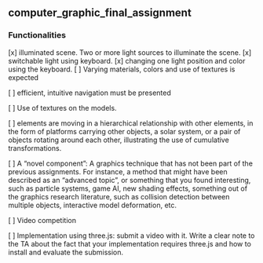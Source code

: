 ## computer_graphic_final_assignment
### Functionalities
[x] illuminated scene. Two or more light sources to illuminate the scene.
    [x] switchable light using keyboard.
    [x] changing one light position and color using the keyboard.
    [ ] Varying materials, colors and use of textures is expected
    
[ ] efficient, intuitive navigation must be presented

[ ] Use of textures on the models.

[ ] elements are moving in a hierarchical relationship with other elements, in the form of platforms carrying other objects, a solar system, or a pair of objects rotating around each other, illustrating the use of cumulative transformations.

[ ] A “novel component”: A graphics technique that has not been part of the previous assignments.
For instance, a method that might have been described as an “advanced topic”, or something
that you found interesting, such as particle systems, game AI, new shading effects, something
out of the graphics research literature, such as collision detection between multiple objects,
interactive model deformation, etc. 

[ ] Video competition

[ ] Implementation using three.js: submit a video with it. Write a clear note to the TA
about the fact that your implementation requires three.js and how to install and evaluate the
submission.